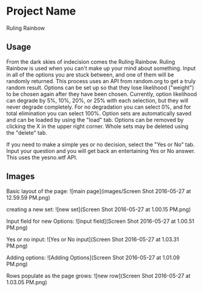 # Project Name
Ruling Rainbow
## Usage
From the dark skies of indecision comes the Ruling Rainbow.
Ruling Rainbow is used when you can't make up your mind about something. Input in all of the options you are stuck between, and one of them will be randomly returned. This process uses an API from random.org to get a truly random result.
Options can be set up so that they lose likelihood ("weight") to be chosen again after they have been chosen. Currently, option likelihood can degrade by 5%, 10%, 20%, or 25% with each selection, but they will never degrade completely. For no degradation you can select 0%, and for total elimination you can select 100%.
Option sets are automatically saved and can be loaded by using the "load" tab.
Options can be removed by clicking the X in the upper right corner. Whole sets may be deleted using the "delete" tab.

If you need to make a simple yes or no decision, select the "Yes or No" tab. Input your question and you will get back an entertaining Yes or No answer. This uses the yesno.wtf API.

## Images
Basic layout of the page:
![main page](images/Screen Shot 2016-05-27 at 12.59.59 PM.png)



creating a new set:
![new set](Screen Shot 2016-05-27 at 1.00.15 PM.png)



Input field for new Options:
![input field](Screen Shot 2016-05-27 at 1.00.51 PM.png)



Yes or no input:
![Yes or No input](Screen Shot 2016-05-27 at 1.03.31 PM.png)



Adding options:
![Adding Options](Screen Shot 2016-05-27 at 1.01.09 PM.png)



Rows populate as the page grows:
![new row](Screen Shot 2016-05-27 at 1.03.05 PM.png)
